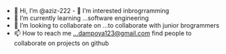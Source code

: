 - 👋 Hi, I’m @aziz-222 - 👀 I’m interested inbrogrramming
- 🌱 I’m currently learning ...software engineering
- 💞️ I’m looking to collaborate on ...to collaborate with junior brogrammers
- 📫 How to reach me ...dampoya123@gmail.com
find people to collaborate on projects on github
<!---
aziz-222/aziz-222 is a ✨ special ✨ repository because its `README.md` (this file) appears on your GitHub profile.
You can click the Preview link to take a look at your changes.
--->
